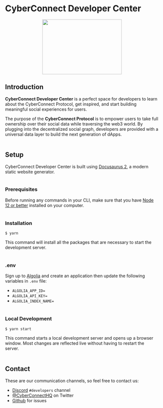 # CyberConnect Developer Center

<p align="center">
  <img width="260" height="180" src="https://cyberconnect.me/_next/image?url=%2Fassets%2Fgrains.svg&w=64&q=75">
</p>

## Introduction

**CyberConnect Developer Center** is a perfect space for developers to learn about the CyberConnect Protocol, get inspired, and start building meaningful social experiences for users.

The purpose of the **CyberConnect Protocol** is to empower users to take full ownership over their social data while traversing the web3 world. By plugging into the decentralized social graph, developers are provided with a universal data layer to build the next generation of dApps.
<br></br>

## Setup

CyberConnect Developer Center is built using [Docusaurus 2](https://docusaurus.io/), a modern static website generator.
<br></br>

### Prerequisites

Before running any commands in your CLI, make sure that you have [Node 12 or better](https://nodejs.org/en/) installed on your computer.
<br></br>

### Installation

```
$ yarn
```

This command will install all the packages that are necessary to start the development server.
<br></br>

### .env
Sign up to [Algolia](https://www.algolia.com/) and create an application then update the following variables in `.env` file:

- `ALGOLIA_APP_ID=`
- `ALGOLIA_API_KEY=`
- `ALGOLIA_INDEX_NAME=`
<br></br>

### Local Development

```
$ yarn start
```

This command starts a local development server and opens up a browser window. Most changes are reflected live without having to restart the server.
<br></br>

## Contact

These are our communication channels, so feel free to contact us:

- [Discord](https://discord.com/invite/cUc8VRGmPs) ``#developers`` channel
- [@CyberConnectHQ](https://twitter.com/CyberConnectHQ) on Twitter
- [Github](https://github.com/cyberconnecthq/cyberconnect-docs-v2/issues) for issues
